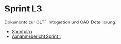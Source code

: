 # Sprint L3

Dokumente zur GLTF-Integration und CAD-Detailierung.

- [Sprintplan](sprintplan-l3-step-gltf-integration-und-cad-detailierung.md)
- [Abnahmebericht Sprint 1](abnahmebericht-sprint-1.md)

